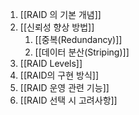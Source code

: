 1. [[RAID 의 기본 개념]]
2. [[신뢰성 향상 방법]]
	1. [[중복(Redundancy)]]
	2. [[데이터 분산(Striping)]]
3. [[RAID Levels]]
4. [[RAID의 구현 방식]]
5. [[RAID 운영 관련 기능]]
6. [[RAID 선택 시 고려사항]]
